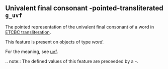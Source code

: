 Univalent final consonant -pointed-transliterated `g_uvf`
----------------------------------------------------------------------------------------------

The pointed representation of the univalent final consonant of a word in
[ETCBC transliteration](https://shebanq.ancient-data.org/shebanq/static/docs/ETCBC4-transcription.pdf).

This feature is present on objects of type *word*.

For the meaning, see [uvf](uvf).

.. note::
    The defined values of this feature are preceeded by a `~`.


